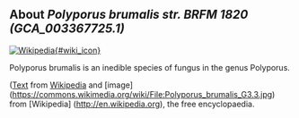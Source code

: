 
About *Polyporus brumalis str. BRFM 1820 (GCA\_003367725.1)* 
--------------------------------------------------------------

[![Wikipedia](/img/wikipedia_logo_v2_en.png){#wiki_icon}](http://en.wikipedia.org/wiki/Polyporus_brumalis)

Polyporus brumalis is an inedible species of fungus in the genus Polyporus.

([Text](http://en.wikipedia.org/wiki/Polyporus_brumalis) from [Wikipedia](http://en.wikipedia.org/) 
and [image] (https://commons.wikimedia.org/wiki/File:Polyporus_brumalis_G3.3.jpg) from [Wikipedia] (http://en.wikipedia.org), the free encyclopaedia.
